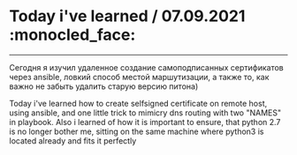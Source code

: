 # Today i've learned  / 07.09.2021 :monocled_face:
____

Сегодня я изучил удаленное создание самоподписанных сертификатов через ansible, ловкий способ местой маршутизации, а также то, как важно не забыть удалить старую версию питона)

Today i've learned how to create selfsigned certificate on remote host, using ansible, and one little trick to mimicry dns routing with two "NAMES" in playbook. Also i learned of how it is important to ensure, that python 2.7 is no longer bother me, sitting on the same machine where python3 is located already and fits it perfectly